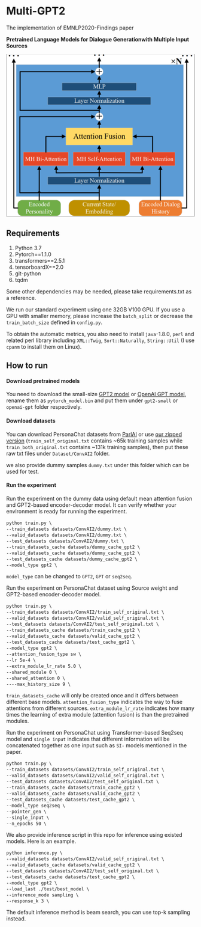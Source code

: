 # Multi-GPT2
The implementation of EMNLP2020-Findings paper 

**Pretrained Language Models for Dialogue Generationwith Multiple Input Sources**

![Block architecture](https://github.com/caoyu-noob/Multi-GPT2/blob/main/block.PNG)

## Requirements
1. Python 3.7
2. Pytorch==1.1.0
3. transformers==2.5.1
4. tensorboardX==2.0
5. git-python
5. tqdm

Some other dependencies may be needed, please take requirements.txt as a reference.

We run our standard experiment using one 32GB V100 GPU. If you use a GPU with smaller memory, please increase the 
`batch_split` or decrease the `train_batch_size` defined in `config.py`.

To obtain the automatic metrics, you also need to install `java`-1.8.0, `perl` and related perl library including 
`XML::Twig`, `Sort::Naturally`, `String::Util` (I use `cpanm` to install them on Linux).

## How to run

#### Download pretrained models
You need to download the small-size [GPT2 model](https://s3.amazonaws.com/models.huggingface.co/bert/gpt2-pytorch_model.bin)
or [OpenAI GPT model](https://s3.amazonaws.com/models.huggingface.co/bert/openai-gpt-pytorch_model.bin), rename them as 
`pytorch_model.bin` and put them under `gpt2-small` or `openai-gpt` folder respectively.

#### Download datasets
You can download PersonaChat datasets from [ParlAI](https://github.com/facebookresearch/ParlAI) or use 
[our zipped version](https://drive.google.com/file/d/1zQVO5MuEy3wBUfZpM39uYmloD3-Rld4T/view?usp=sharing)
(`train_self_original.txt` contains ~65k training samples while `train_both_original.txt` contains ~131k training samples), 
then put these raw txt files under `Dataset/ConvAI2` folder.

we also provide dummy samples `dummy.txt` under this folder which can be used for test.

#### Run the experiment
Run the experiment on the dummy data using default mean attention fusion and GPT2-based encoder-decoder model. It can 
verify whether your environment is ready for running the experiment.
```
python train.py \
--train_datasets datasets/ConvAI2/dummy.txt \
--valid_datasets datasets/ConvAI2/dummy.txt \
--test_datasets datasets/ConvAI2/dummy.txt \
--train_datasets_cache datasets/dummy_cache_gpt2 \
--valid_datasets_cache datasets/dummy_cache_gpt2 \
--test_datasets_cache datasets/dummy_cache_gpt2 \
--model_type gpt2 \
```

`model_type` can be changed to `GPT2`, `GPT` or `seq2seq`. 

Run the experiment on PersonaChat dataset using Source weight and GPT2-based encoder-decoder model.
 ```
python train.py \
--train_datasets datasets/ConvAI2/train_self_original.txt \
--valid_datasets datasets/ConvAI2/valid_self_original.txt \
--test_datasets datasets/ConvAI2/test_self_original.txt \
--train_datasets_cache datasets/train_cache_gpt2 \
--valid_datasets_cache datasets/valid_cache_gpt2 \
--test_datasets_cache datasets/test_cache_gpt2 \
--model_type gpt2 \
--attention_fusion_type sw \
--lr 5e-4 \
--extra_module_lr_rate 5.0 \
--shared_module 0 \
--shared_attention 0 \
----max_history_size 9 \
```

`train_datasets_cache` will only be created once and it differs between different base models.
`attention_fusion_type` indicates the way to fuse attentions from different sources.
`extra_module_lr_rate` indicates how many times the learning of extra module (attention fusion) is than the pretrained modules.

Run the experiment on PersonaChat using Transformer-based Seq2seq model and `single input` indicates that different 
information will be concatenated together as one input such as `SI-` models mentioned in the paper.
```
python train.py \
--train_datasets datasets/ConvAI2/train_self_original.txt \
--valid_datasets datasets/ConvAI2/valid_self_original.txt \
--test_datasets datasets/ConvAI2/test_self_original.txt \
--train_datasets_cache datasets/train_cache_gpt2 \
--valid_datasets_cache datasets/valid_cache_gpt2 \
--test_datasets_cache datasets/test_cache_gpt2 \
--model_type seq2seq \
--pointer_gen \
--single_input \
--n_epochs 50 \
```

We also provide inference script in this repo for inference using existed models. Here is an example.
```
python inference.py \
--valid_datasets datasets/ConvAI2/valid_self_original.txt \
--valid_datasets_cache datasets/valid_cache_gpt2 \
--test_datasets datasets/ConvAI2/test_self_original.txt \
--test_datasets_cache datasets/test_cache_gpt2 \
--model_type gpt2 \
--load_last ./test/best_model \
--inference_mode sampling \
--response_k 3 \
```
The default inference method is beam search, you can use top-k sampling instead.
